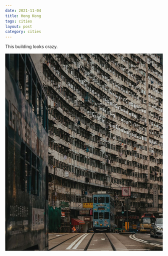 ```yaml
---
date: 2021-11-04
title: Hong Kong
tags: cities
layout: post
category: cities
---
```


This building looks crazy.

![hongkong.jpeg](https://raw.githubusercontent.com/muneer78/muneer78.github.io/master/images/hongkong.jpeg)
